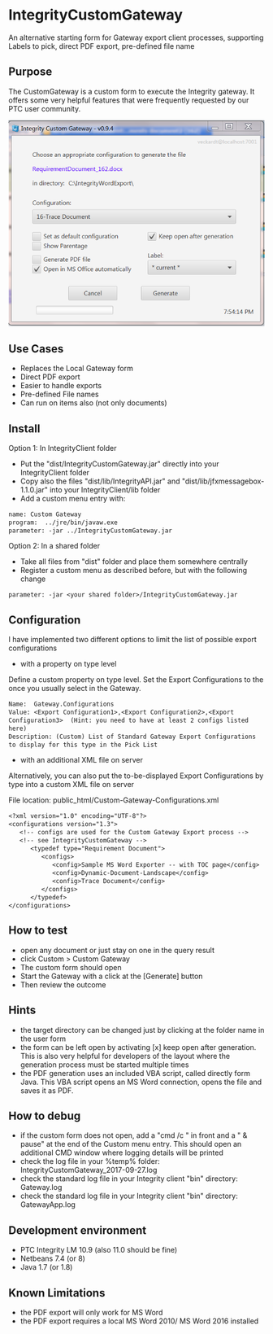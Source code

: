 # IntegrityCustomGateway
An alternative starting form for Gateway export client processes, supporting Labels to pick, direct PDF export, pre-defined file name


## Purpose
The CustomGateway is a custom form to execute the Integrity gateway. It offers some very helpful features that were frequently requested by our PTC user community.

![CustomGateway](doc/CustomGateway.PNG)

## Use Cases
- Replaces the Local Gateway form
- Direct PDF export
- Easier to handle exports
- Pre-defined File names
- Can run on items also (not only documents)

## Install
Option 1: In IntegrityClient folder
- Put the "dist/IntegrityCustomGateway.jar" directly into your IntegrityClient folder
- Copy also the files "dist/lib/IntegrityAPI.jar" and "dist/lib/jfxmessagebox-1.1.0.jar" into your IntegrityClient/lib folder
- Add a custom menu entry with:
```
name: Custom Gateway
program:  ../jre/bin/javaw.exe
parameter: -jar ../IntegrityCustomGateway.jar
```

Option 2: In a shared folder
- Take all files from "dist" folder and place them somewhere centrally
- Register a custom menu as described before, but with the following change
```
parameter: -jar <your shared folder>/IntegrityCustomGateway.jar
```

## Configuration
I have implemented two different options to limit the list of possible export configurations

- with a property on type level

Define a custom property on type level. Set the Export Configurations to the once you usually select in the Gateway. 
```
Name:  Gateway.Configurations
Value: <Export Configuration1>,<Export Configuration2>,<Export Configuration3>  (Hint: you need to have at least 2 configs listed here)
Description: (Custom) List of Standard Gateway Export Configurations to display for this type in the Pick List
```

- with an additional XML file on server

Alternatively, you can also put the to-be-displayed Export Configurations by type into a custom XML file on server

File location:   public_html/Custom-Gateway-Configurations.xml
```
<?xml version="1.0" encoding="UTF-8"?>
<configurations version="1.3">
   <!-- configs are used for the Custom Gateway Export process -->
   <!-- see IntegrityCustomGateway -->
      <typedef type="Requirement Document">
         <configs>
            <config>Sample MS Word Exporter -- with TOC page</config>
            <config>Dynamic-Document-Landscape</config>
            <config>Trace Document</config>
         </configs>
      </typedef>
</configurations>
```


## How to test
- open any document or just stay on one in the query result
- click Custom > Custom Gateway
- The custom form should open
- Start the Gateway with a click at the [Generate] button
- Then review the outcome

## Hints
- the target directory can be changed just by clicking at the folder name in the user form
- the form can be left open by activating [x] keep open after generation. This is also very helpful for developers of the layout where the generation process must be started multiple times 
- the PDF generation uses an included VBA script, called directly form Java. This VBA script opens an MS Word connection, opens the file and saves it as PDF.

## How to debug
- if the custom form does not open, add a "cmd /c " in front and a " & pause" at the end of the Custom menu entry. This should open an additional CMD window where logging details will be printed 
- check the log file in your %temp% folder: IntegrityCustomGateway_2017-09-27.log
- check the standard log file in your Integrity client "bin" directory: Gateway.log 
- check the standard log file in your Integrity client "bin" directory: GatewayApp.log 

##  Development environment
- PTC Integrity LM 10.9 (also 11.0 should be fine)
- Netbeans 7.4 (or 8)
- Java 1.7 (or 1.8)

## Known Limitations
- the PDF export will only work for MS Word
- the PDF export requires a local MS Word 2010/ MS Word 2016 installed
